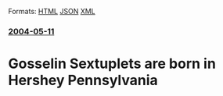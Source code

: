 
Formats: [HTML](/news/2004/05/11/gosselin-sextuplets-are-born-in-hershey-pennsylvania.html)  [JSON](/news/2004/05/11/gosselin-sextuplets-are-born-in-hershey-pennsylvania.json)  [XML](/news/2004/05/11/gosselin-sextuplets-are-born-in-hershey-pennsylvania.xml)  

### [2004-05-11](/news/2004/05/11/index.md)

##### 
#  Gosselin Sextuplets are born in Hershey Pennsylvania




